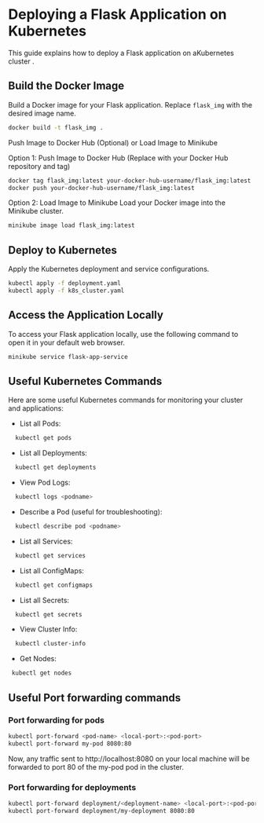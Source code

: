 # Deploying a Flask Application on Kubernetes 

This guide explains how to deploy a Flask application on aKubernetes cluster .

## Build the Docker Image

Build a Docker image for your Flask application. Replace `flask_img` with the desired image name.

```bash
docker build -t flask_img .
```

Push Image to Docker Hub (Optional) or Load Image to Minikube

Option 1: Push Image to Docker Hub (Replace with your Docker Hub repository and tag)

```bash
docker tag flask_img:latest your-docker-hub-username/flask_img:latest
docker push your-docker-hub-username/flask_img:latest
```

Option 2: Load Image to Minikube
Load your Docker image into the Minikube cluster.

```bash
minikube image load flask_img:latest
```

## Deploy to Kubernetes

Apply the Kubernetes deployment and service configurations.

```bash
kubectl apply -f deployment.yaml
kubectl apply -f k8s_cluster.yaml
```

## Access the Application Locally

To access your Flask application locally, use the following command to open it in your default web browser.

```bash
minikube service flask-app-service
```

## Useful Kubernetes Commands

Here are some useful Kubernetes commands for monitoring your cluster and applications:

- List all Pods:
``` bash
  kubectl get pods
```

- List all Deployments:
``` bash
  kubectl get deployments
```

- View Pod Logs:
``` bash
  kubectl logs <podname>
```

- Describe a Pod (useful for troubleshooting):
``` bash
  kubectl describe pod <podname>
```

- List all Services:
``` bash
  kubectl get services
```

- List all ConfigMaps:
``` bash
  kubectl get configmaps
```

- List all Secrets:
``` bash
  kubectl get secrets
```

- View Cluster Info:
``` bash
  kubectl cluster-info
```

- Get Nodes:
``` bash
 kubectl get nodes
```

## Useful Port forwarding commands

### Port forwarding for pods
``` bash
kubectl port-forward <pod-name> <local-port>:<pod-port>
kubectl port-forward my-pod 8080:80
```
Now, any traffic sent to http://localhost:8080 on your local machine will be forwarded to port 80 of the my-pod pod in the cluster.

### Port forwarding for deployments
``` bash
kubectl port-forward deployment/<deployment-name> <local-port>:<pod-port>
kubectl port-forward deployment/my-deployment 8080:80
```